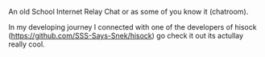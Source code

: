 An old School Internet Relay Chat or as some of you know it (chatroom).

In my developing journey I connected with one of the developers of hisock (https://github.com/SSS-Says-Snek/hisock) go check it out its actullay really cool.